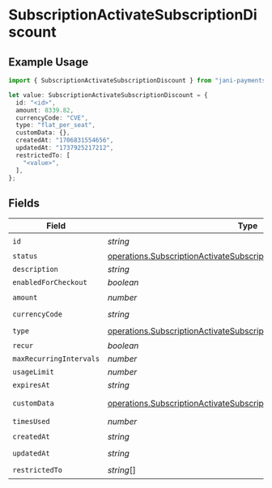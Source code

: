 # SubscriptionActivateSubscriptionDiscount

## Example Usage

```typescript
import { SubscriptionActivateSubscriptionDiscount } from "jani-payments/models/operations";

let value: SubscriptionActivateSubscriptionDiscount = {
  id: "<id>",
  amount: 8339.82,
  currencyCode: "CVE",
  type: "flat_per_seat",
  customData: {},
  createdAt: "1706831554656",
  updatedAt: "1737925217212",
  restrictedTo: [
    "<value>",
  ],
};
```

## Fields

| Field                                                                                                                                                          | Type                                                                                                                                                           | Required                                                                                                                                                       | Description                                                                                                                                                    |
| -------------------------------------------------------------------------------------------------------------------------------------------------------------- | -------------------------------------------------------------------------------------------------------------------------------------------------------------- | -------------------------------------------------------------------------------------------------------------------------------------------------------------- | -------------------------------------------------------------------------------------------------------------------------------------------------------------- |
| `id`                                                                                                                                                           | *string*                                                                                                                                                       | :heavy_check_mark:                                                                                                                                             | N/A                                                                                                                                                            |
| `status`                                                                                                                                                       | [operations.SubscriptionActivateSubscriptionSubscriptionResponseStatus](../../models/operations/subscriptionactivatesubscriptionsubscriptionresponsestatus.md) | :heavy_minus_sign:                                                                                                                                             | N/A                                                                                                                                                            |
| `description`                                                                                                                                                  | *string*                                                                                                                                                       | :heavy_minus_sign:                                                                                                                                             | N/A                                                                                                                                                            |
| `enabledForCheckout`                                                                                                                                           | *boolean*                                                                                                                                                      | :heavy_minus_sign:                                                                                                                                             | N/A                                                                                                                                                            |
| `amount`                                                                                                                                                       | *number*                                                                                                                                                       | :heavy_check_mark:                                                                                                                                             | N/A                                                                                                                                                            |
| `currencyCode`                                                                                                                                                 | *string*                                                                                                                                                       | :heavy_check_mark:                                                                                                                                             | N/A                                                                                                                                                            |
| `type`                                                                                                                                                         | [operations.SubscriptionActivateSubscriptionType](../../models/operations/subscriptionactivatesubscriptiontype.md)                                             | :heavy_check_mark:                                                                                                                                             | N/A                                                                                                                                                            |
| `recur`                                                                                                                                                        | *boolean*                                                                                                                                                      | :heavy_minus_sign:                                                                                                                                             | N/A                                                                                                                                                            |
| `maxRecurringIntervals`                                                                                                                                        | *number*                                                                                                                                                       | :heavy_minus_sign:                                                                                                                                             | N/A                                                                                                                                                            |
| `usageLimit`                                                                                                                                                   | *number*                                                                                                                                                       | :heavy_minus_sign:                                                                                                                                             | N/A                                                                                                                                                            |
| `expiresAt`                                                                                                                                                    | *string*                                                                                                                                                       | :heavy_minus_sign:                                                                                                                                             | N/A                                                                                                                                                            |
| `customData`                                                                                                                                                   | [operations.SubscriptionActivateSubscriptionSubscriptionCustomData](../../models/operations/subscriptionactivatesubscriptionsubscriptioncustomdata.md)         | :heavy_check_mark:                                                                                                                                             | Any valid JSON value                                                                                                                                           |
| `timesUsed`                                                                                                                                                    | *number*                                                                                                                                                       | :heavy_minus_sign:                                                                                                                                             | N/A                                                                                                                                                            |
| `createdAt`                                                                                                                                                    | *string*                                                                                                                                                       | :heavy_check_mark:                                                                                                                                             | N/A                                                                                                                                                            |
| `updatedAt`                                                                                                                                                    | *string*                                                                                                                                                       | :heavy_check_mark:                                                                                                                                             | N/A                                                                                                                                                            |
| `restrictedTo`                                                                                                                                                 | *string*[]                                                                                                                                                     | :heavy_check_mark:                                                                                                                                             | N/A                                                                                                                                                            |